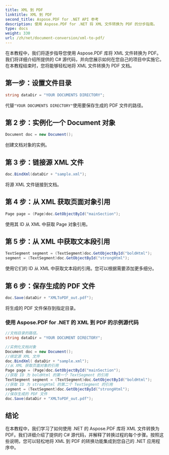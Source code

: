 ```yaml
---
title: XML 到 PDF
linktitle: XML 到 PDF
second_title: Aspose.PDF for .NET API 参考
description: 使用 Aspose.PDF for .NET 将 XML 文件转换为 PDF 的分步指南。
type: docs
weight: 330
url: /zh/net/document-conversion/xml-to-pdf/
---
```


在本教程中，我们将逐步指导您使用 Aspose.PDF 库将 XML 文件转换为 PDF。我们将详细介绍所提供的 C# 源代码，并向您展示如何在您自己的项目中实施它。在本教程结束时，您将能够轻松地将 XML 文件转换为 PDF 文档。

## 第一步：设置文件目录
```csharp
string dataDir = "YOUR DOCUMENTS DIRECTORY";
```
代替`"YOUR DOCUMENTS DIRECTORY"`使用要保存生成的 PDF 文件的路径。

## 第 2 步：实例化一个 Document 对象
```csharp
Document doc = new Document();
```
创建文档对象的实例。

## 第 3 步：链接源 XML 文件
```csharp
doc.BindXml(dataDir + "sample.xml");
```
将源 XML 文件链接到文档。

## 第 4 步：从 XML 获取页面对象引用
```csharp
Page page = (Page)doc.GetObjectById("mainSection");
```
使用其 ID 从 XML 中获取 Page 对象引用。

## 第 5 步：从 XML 中获取文本段引用
```csharp
TextSegment segment = (TextSegment)doc.GetObjectById("boldHtml");
segment = (TextSegment)doc.GetObjectById("strongHtml");
```
使用它们的 ID 从 XML 中获取文本段的引用。您可以根据需要添加更多细分。

## 第 6 步：保存生成的 PDF 文件
```csharp
doc.Save(dataDir + "XMLToPDF_out.pdf");
```
将生成的 PDF 文件保存到指定目录。

### 使用 Aspose.PDF for .NET 的 XML 到 PDF 的示例源代码

```csharp
//文档目录的路径。
string dataDir = "YOUR DOCUMENT DIRECTORY";

//实例化文档对象
Document doc = new Document();
//绑定源 XML 文件
doc.BindXml( dataDir + "sample.xml");
//从 XML 获取页面对象的引用
Page page = (Page)doc.GetObjectById("mainSection");
//获取 ID 为 boldHtml 的第一个 TextSegment 的引用
TextSegment segment = (TextSegment)doc.GetObjectById("boldHtml");
//获取 ID 为 strongHtml 的第二个 TextSegment 的引用
segment = (TextSegment)doc.GetObjectById("strongHtml");
//保存生成的 PDF 文件
doc.Save(dataDir + "XMLToPDF_out.pdf");
```

## 结论
在本教程中，我们学习了如何使用 .NET 的 Aspose.PDF 库将 XML 文件转换为 PDF。我们详细介绍了提供的 C# 源代码，并解释了转换过程的每个步骤。按照这些说明，您可以轻松地将 XML 到 PDF 的转换功能集成到您自己的 .NET 应用程序中。